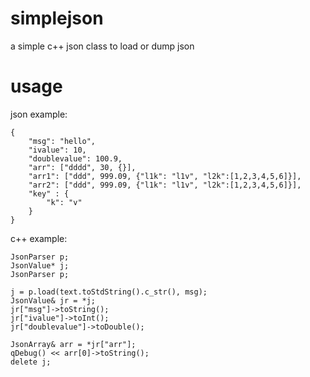 # simplejson
a simple c++ json class to load or dump json 

# usage
json example:
```
{
    "msg": "hello",
    "ivalue": 10,
    "doublevalue": 100.9,
    "arr": ["dddd", 30, {}],
    "arr1": ["ddd", 999.09, {"l1k": "l1v", "l2k":[1,2,3,4,5,6]}],
    "arr2": ["ddd", 999.09, {"l1k": "l1v", "l2k":[1,2,3,4,5,6]}],
    "key" : {
        "k": "v"
    }
}
```
c++ example:
```
JsonParser p;
JsonValue* j;
JsonParser p;

j = p.load(text.toStdString().c_str(), msg);
JsonValue& jr = *j;
jr["msg"]->toString();
jr["ivalue"]->toInt();
jr["doublevalue"]->toDouble();

JsonArray& arr = *jr["arr"];
qDebug() << arr[0]->toString();
delete j;

```
